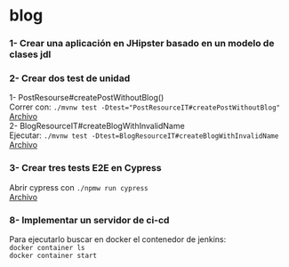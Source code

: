 # blog

### 1- Crear una aplicación en JHipster basado en un modelo de clases jdl
### 2- Crear dos test de unidad
1- PostResourse#createPostWithoutBlog()  
Correr con: `./mvnw test -Dtest="PostResourceIT#createPostWithoutBlog"`  
[Archivo](https://github.com/francoo98/isafinal-blog/blob/master/src/test/java/com/jhipster/demo/blog/web/rest/PostResourceIT.java)   
2- BlogResourceIT#createBlogWithInvalidName  
Ejecutar: `./mvnw test -Dtest=BlogResourceIT#createBlogWithInvalidName`  
[Archivo](https://github.com/francoo98/isafinal-blog/blob/master/src/test/java/com/jhipster/demo/blog/web/rest/BlogResourceIT.java)  

### 3- Crear tres tests E2E en Cypress  
Abrir cypress con `./npmw run cypress`  
[Archivo](https://github.com/francoo98/isafinal-blog/blob/93d21345336a907ab47fd7343c53a7f656ac4e85/src/test/javascript/cypress/e2e/final.cy.ts)
### 8- Implementar un servidor de ci-cd
Para ejecutarlo buscar en docker el contenedor de jenkins:  
`docker container ls`  
`docker container start`  
